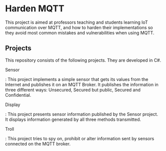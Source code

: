 Harden MQTT
================

This project is aimed at professors teaching and students learning IoT communication over MQTT, and how to harden their 
implementations so they avoid most common mistakes and vulnerabilities when using MQTT.

Projects
---------

This repository consists of the following projects. They are developed in C#.

Sensor

:	This project implements a simple sensor that gets its values from the Internet and publishes it on an MQTT Broker.
It publishes the information in three different ways: Unsecured, Secured but public, Secured and Confidential.

Display

:	This project presents sensor information published by the Sensor project. It displays information generated by all three
methods transmitted.

Troll

:	This project tries to spy on, prohibit or alter information sent by sensors connected on the MQTT broker.

